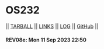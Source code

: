 # OS232

|| [TARBALL](https://os.vlsm.org/Log/riozulfandy.tar.bz2.txt) || [LINKS](LINKS/) || [LOG](TXT/mylog.txt) || [GitHub](https://github.com/riozulfandy/os232/) ||

#### REV08e: Mon 11 Sep 2023 22:50
